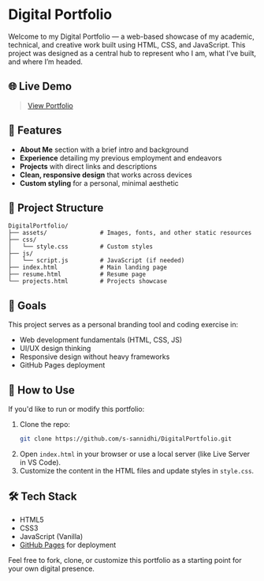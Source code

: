 # Digital Portfolio

Welcome to my Digital Portfolio — a web-based showcase of my academic, technical, and creative work built using HTML, CSS, and JavaScript. This project was designed as a central hub to represent who I am, what I’ve built, and where I’m headed.

## 🌐 Live Demo
> [View Portfolio](https://s-sannidhi.github.io/DigitalPortfolio/)

## 📌 Features

- **About Me** section with a brief intro and background
- **Experience** detailing my previous employment and endeavors
- **Projects** with direct links and descriptions
- **Clean, responsive design** that works across devices
- **Custom styling** for a personal, minimal aesthetic

## 📁 Project Structure

```
DigitalPortfolio/
├── assets/               # Images, fonts, and other static resources
├── css/
│   └── style.css         # Custom styles
├── js/
│   └── script.js         # JavaScript (if needed)
├── index.html            # Main landing page
├── resume.html           # Resume page
└── projects.html         # Projects showcase
```

## 🎯 Goals

This project serves as a personal branding tool and coding exercise in:

- Web development fundamentals (HTML, CSS, JS)
- UI/UX design thinking
- Responsive design without heavy frameworks
- GitHub Pages deployment

## 🚀 How to Use

If you'd like to run or modify this portfolio:

1. Clone the repo:
   ```bash
   git clone https://github.com/s-sannidhi/DigitalPortfolio.git
   ```
2. Open `index.html` in your browser or use a local server (like Live Server in VS Code).
3. Customize the content in the HTML files and update styles in `style.css`.

## 🛠️ Tech Stack

- HTML5
- CSS3
- JavaScript (Vanilla)
- [GitHub Pages](https://pages.github.com/) for deployment

Feel free to fork, clone, or customize this portfolio as a starting point for your own digital presence.
